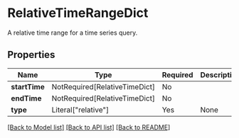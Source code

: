 # RelativeTimeRangeDict

A relative time range for a time series query.


## Properties
| Name | Type | Required | Description |
| ------------ | ------------- | ------------- | ------------- |
**startTime** | NotRequired[RelativeTimeDict] | No |  |
**endTime** | NotRequired[RelativeTimeDict] | No |  |
**type** | Literal["relative"] | Yes | None |


[[Back to Model list]](../../README.md#models-v2-link) [[Back to API list]](../../README.md#documentation-for-api-endpoints) [[Back to README]](../../README.md)
